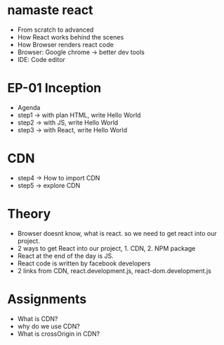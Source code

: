 # namaste react

- From scratch to advanced
- How React works behind the scenes
- How Browser renders react code
- Browser: Google chrome -> better dev tools
- IDE: Code editor

# EP-01 Inception

- Agenda
- step1 -> with plan HTML, write Hello World
- step2 -> with JS, write Hello World
- step3 -> with React, write Hello World

# CDN

- step4 -> How to import CDN
- step5 -> explore CDN

# Theory

- Browser doesnt know, what is react. so we need to get react into our project.
- 2 ways to get React into our project, 1. CDN, 2. NPM package
- React at the end of the day is JS.
- React code is written by facebook developers
- 2 links from CDN, react.development.js, react-dom.development.js

# Assignments

- What is CDN?
- why do we use CDN?
- What is crossOrigin in CDN?
